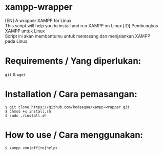 # xampp-wrapper
[EN] A wrapper XAMPP for Linux \
This script will help you to install and run XAMPP on Linux
[ID] Pembungkus XAMPP untuk Linux \
Script ini akan membantumu untuk memasang dan menjalankan XAMPP pada Linux

# Requirements / Yang diperlukan:
`git` & `wget`

# Installation / Cara pemasangan:
```
$ git clone https://github.com/kodeaqua/xampp-wrapper.git
$ chmod +x install.sh
$ sudo ./install.sh
```

# How to use / Cara menggunakan:
```
$ xampp <on|off|re|help> 
```
